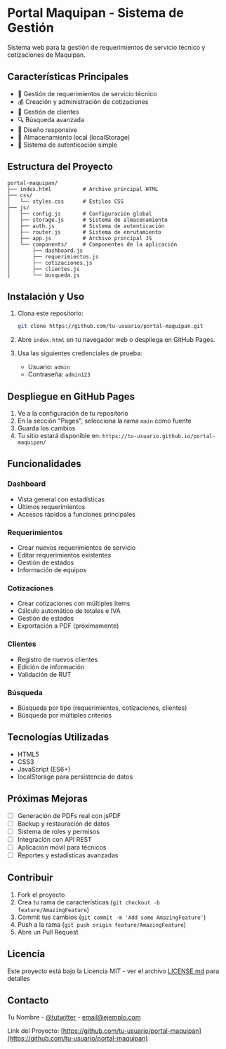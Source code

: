 # Portal Maquipan - Sistema de Gestión

Sistema web para la gestión de requerimientos de servicio técnico y cotizaciones de Maquipan.

## Características Principales

- 🔧 Gestión de requerimientos de servicio técnico
- 💰 Creación y administración de cotizaciones
- 👥 Gestión de clientes
- 🔍 Búsqueda avanzada
- 📱 Diseño responsive
- 💾 Almacenamiento local (localStorage)
- 🔐 Sistema de autenticación simple

## Estructura del Proyecto

```
portal-maquipan/
├── index.html          # Archivo principal HTML
├── css/
│   └── styles.css      # Estilos CSS
├── js/
│   ├── config.js       # Configuración global
│   ├── storage.js      # Sistema de almacenamiento
│   ├── auth.js         # Sistema de autenticación
│   ├── router.js       # Sistema de enrutamiento
│   ├── app.js          # Archivo principal JS
│   └── components/     # Componentes de la aplicación
│       ├── dashboard.js
│       ├── requerimientos.js
│       ├── cotizaciones.js
│       ├── clientes.js
│       └── busqueda.js
```

## Instalación y Uso

1. Clona este repositorio:
   ```bash
   git clone https://github.com/tu-usuario/portal-maquipan.git
   ```

2. Abre `index.html` en tu navegador web o despliega en GitHub Pages.

3. Usa las siguientes credenciales de prueba:
   - Usuario: `admin`
   - Contraseña: `admin123`

## Despliegue en GitHub Pages

1. Ve a la configuración de tu repositorio
2. En la sección "Pages", selecciona la rama `main` como fuente
3. Guarda los cambios
4. Tu sitio estará disponible en: `https://tu-usuario.github.io/portal-maquipan/`

## Funcionalidades

### Dashboard
- Vista general con estadísticas
- Últimos requerimientos
- Accesos rápidos a funciones principales

### Requerimientos
- Crear nuevos requerimientos de servicio
- Editar requerimientos existentes
- Gestión de estados
- Información de equipos

### Cotizaciones
- Crear cotizaciones con múltiples items
- Cálculo automático de totales e IVA
- Gestión de estados
- Exportación a PDF (próximamente)

### Clientes
- Registro de nuevos clientes
- Edición de información
- Validación de RUT

### Búsqueda
- Búsqueda por tipo (requerimientos, cotizaciones, clientes)
- Búsqueda por múltiples criterios

## Tecnologías Utilizadas

- HTML5
- CSS3
- JavaScript (ES6+)
- localStorage para persistencia de datos

## Próximas Mejoras

- [ ] Generación de PDFs real con jsPDF
- [ ] Backup y restauración de datos
- [ ] Sistema de roles y permisos
- [ ] Integración con API REST
- [ ] Aplicación móvil para técnicos
- [ ] Reportes y estadísticas avanzadas

## Contribuir

1. Fork el proyecto
2. Crea tu rama de características (`git checkout -b feature/AmazingFeature`)
3. Commit tus cambios (`git commit -m 'Add some AmazingFeature'`)
4. Push a la rama (`git push origin feature/AmazingFeature`)
5. Abre un Pull Request

## Licencia

Este proyecto está bajo la Licencia MIT - ver el archivo [LICENSE.md](LICENSE.md) para detalles

## Contacto

Tu Nombre - [@tutwitter](https://twitter.com/tutwitter) - email@ejemplo.com

Link del Proyecto: [https://github.com/tu-usuario/portal-maquipan](https://github.com/tu-usuario/portal-maquipan)
